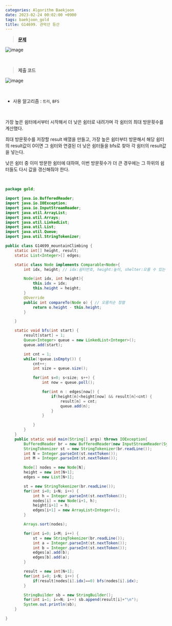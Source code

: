 ```yaml
---
categories: Algorithm Baekjoon
date: 2023-02-24 00:02:00 +0900
tags: baekjoon_gold
title: G14699. 관악산 등산
---
```


> **[문제](https://www.acmicpc.net/problem/14699)**

![image](https://user-images.githubusercontent.com/80896077/222465823-ae5efb0a-d958-42ab-b2be-711505f4d229.png)

<br>

> **제출 코드**

![image](https://user-images.githubusercontent.com/80896077/222465848-dddd19e7-caa4-4962-b110-817b121b14b9.png)

<br>

- 사용 알고리즘 : `트리`, `BFS`

<br>

가장 높은 쉼터에서부터 시작해서 더 낮은 쉼터로 내려가며 각 쉼터의 최대 방문횟수를 계산했다.

최대 방문횟수를 저장할 result 배열을 만들고, 가장 높은 쉼터부터 방문해서 해당 쉼터의 result값이 0이면 그 쉼터와 연결된 더 낮은 쉼터들을 bfs로 찾아 각 쉼터의 result값을 넣는다.

낮은 쉼터 중 이미 방문한 쉼터에 대하여, 이번 방문횟수가 더 큰 경우에는 그 하위의 쉼터들도 다시 값을 갱신해줘야 한다.

<br>

```java
package gold;

import java.io.BufferedReader;
import java.io.IOException;
import java.io.InputStreamReader;
import java.util.ArrayList;
import java.util.Arrays;
import java.util.LinkedList;
import java.util.List;
import java.util.Queue;
import java.util.StringTokenizer;

public class G14699_mountainClimbing {
	static int[] height, result;
	static List<Integer>[] edges;

	static class Node implements Comparable<Node>{
		int idx, height; // idx:쉼터번호, height:높이, shelter:오를 수 있는 최대 쉼터 수

		Node(int idx, int height){
			this.idx = idx;
			this.height = height;
		}
		@Override
		public int compareTo(Node o) { // 오름차순 정렬
			return o.height - this.height;
		}

	}

	static void bfs(int start) {
		result[start] = 1;
		Queue<Integer> queue = new LinkedList<Integer>();
		queue.add(start);

		int cnt = 1;
		while(!queue.isEmpty()) {
			cnt++;
			int size = queue.size();

			for(int s=0; s<size; s++) {
				int now = queue.poll();

				for(int n : edges[now]) {
					if(height[n]<height[now] && result[n]<cnt) {
						result[n] = cnt;
						queue.add(n);
					}
				}

			}
		}
	}
	public static void main(String[] args) throws IOException{
		BufferedReader br = new BufferedReader(new InputStreamReader(System.in));
		StringTokenizer st = new StringTokenizer(br.readLine());
		int N = Integer.parseInt(st.nextToken());
		int M = Integer.parseInt(st.nextToken());

		Node[] nodes = new Node[N];
		height = new int[N+1];
		edges = new List[N+1];

		st = new StringTokenizer(br.readLine());
		for(int i=0; i<N; i++) {
			int h = Integer.parseInt(st.nextToken());
			nodes[i] = new Node(i+1, h);
			height[i+1] = h;
			edges[i+1] = new ArrayList<Integer>();
		}

		Arrays.sort(nodes);

		for(int i=0; i<M; i++) {
			st = new StringTokenizer(br.readLine());
			int a = Integer.parseInt(st.nextToken());
			int b = Integer.parseInt(st.nextToken());
			edges[a].add(b);
			edges[b].add(a);
		}

		result = new int[N+1];
		for(int i=0; i<N; i++) {
			if(result[nodes[i].idx]==0) bfs(nodes[i].idx);
		}

		StringBuilder sb = new StringBuilder();
		for(int i=1; i<=N; i++) sb.append(result[i]+"\n");
		System.out.println(sb);
	}

}
```
